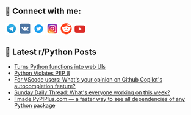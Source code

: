 ## 🔎 Connect with me:
[<img src="https://github.com/bullbesh/bullbesh/blob/main/images/Telegram.png" width="32" height="32" />](https://t.me/bullbesh)
[<img src="https://github.com/bullbesh/bullbesh/blob/main/images/VK.png" width="32" height="32" />](https://vk.com/bullbesh)
[<img src="https://github.com/bullbesh/bullbesh/blob/main/images/Twitter.png" width="32" height="32" />](https://twitter.com/bullbesh1)
[<img src="https://github.com/bullbesh/bullbesh/blob/main/images/Instagram.png" width="32" height="32" />](https://www.instagram.com/bullbesh)
[<img src="https://github.com/bullbesh/bullbesh/blob/main/images/Reddit.png" width="32" height="32" />](https://www.reddit.com/user/bullbesh)
[<img src="https://github.com/bullbesh/bullbesh/blob/main/images/YouTube.png" width="32" height="32" />](https://www.youtube.com/channel/UCtfjRs6uzgq5mfm8S06WTcg)

## 📕 Latest r/Python Posts
<!-- BLOG-POST-LIST:START -->
- [Turns Python functions into web UIs](https://www.reddit.com/r/Python/comments/1nz2qwk/turns_python_functions_into_web_uis/)
- [Python Violates PEP 8](https://www.reddit.com/r/Python/comments/1nys8rb/python_violates_pep_8/)
- [For VScode users: What&#39;s your opinion on Github Copilot&#39;s autocompletion feature?](https://www.reddit.com/r/Python/comments/1nyrenf/for_vscode_users_whats_your_opinion_on_github/)
- [Sunday Daily Thread: What&#39;s everyone working on this week?](https://www.reddit.com/r/Python/comments/1ny9jqm/sunday_daily_thread_whats_everyone_working_on/)
- [I made PyPIPlus.com — a faster way to see all dependencies of any Python package](https://www.reddit.com/r/Python/comments/1ny6svl/i_made_pypipluscom_a_faster_way_to_see_all/)
<!-- BLOG-POST-LIST:END -->
